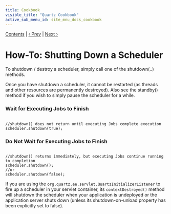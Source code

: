 ```yaml
---
title: Cookbook
visible_title: "Quartz Cookbook"
active_sub_menu_id: site_mnu_docs_cookbook
---
```

<div class="secNavPanel"><a href=".">Contents</a> | <a href="SchedulerStandby.html">&lsaquo;&nbsp;Prev</a> | <a href="ServletInitScheduler.html">Next&nbsp;&rsaquo;</a></div>





# How-To: Shutting Down a Scheduler

To shutdown / destroy a scheduler, simply call one of the shutdown(..) methods.

Once you have shutdown a scheduler, it cannot be restarted (as threads and other resources are permanently destroyed). Also see the standby() method if you wish to simply pause the scheduler for a while.


### Wait for Executing Jobs to Finish

<pre class="prettyprint highlight"><code class="language-java" data-lang="java">
//shutdown() does not return until executing Jobs complete execution
scheduler.shutdown(true);
</code></pre>


### Do Not Wait for Executing Jobs to Finish

<pre class="prettyprint highlight"><code class="language-java" data-lang="java">
//shutdown() returns immediately, but executing Jobs continue running to completion
scheduler.shutdown();
//or
scheduler.shutdown(false);
</code></pre>


If you are using the `org.quartz.ee.servlet.QuartzInitializerListener` to fire up a scheduler in your servlet container, its `contextDestroyed()` method will shutdown the scheduler when your application is undeployed or the application server shuts down (unless its shutdown-on-unload property has been explicitly set to false).
